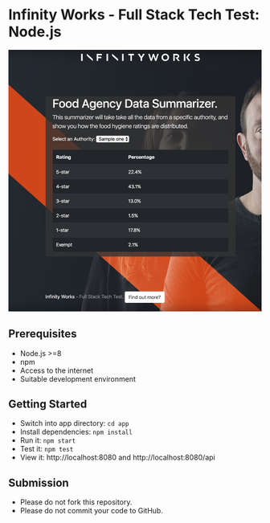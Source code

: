 # Infinity Works - Full Stack Tech Test: Node.js

![Preview of Frontend](preview.png)

## Prerequisites

* Node.js >=8
* npm
* Access to the internet
* Suitable development environment

## Getting Started

* Switch into app directory: `cd app`
* Install dependencies: `npm install`
* Run it: `npm start`
* Test it: `npm test`
* View it: http://localhost:8080 and http://localhost:8080/api

## Submission

* Please do not fork this repository.
* Please do not commit your code to GitHub.
